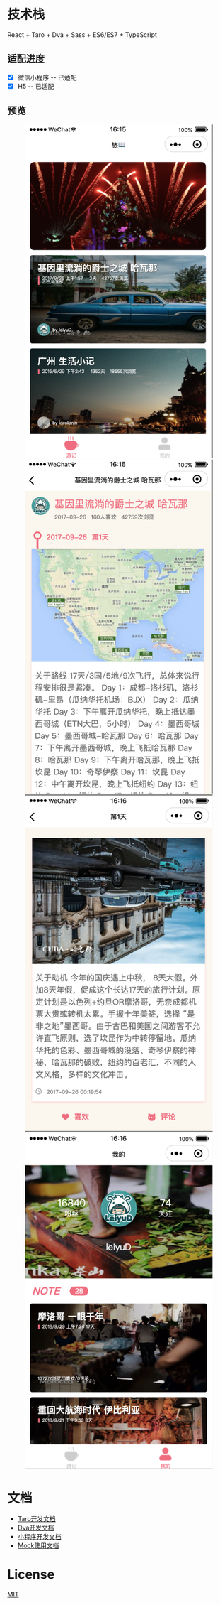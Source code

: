 # 技术栈

React + Taro + Dva + Sass + ES6/ES7 + TypeScript

## 适配进度

- [x] 微信小程序 -- 已适配
- [x] H5 -- 已适配

## 预览

<center>
<figure>

<img src='./assets/home.png'/>
<img src='./assets/tripInfo.png'/>
<img src='./assets/noteCard.png'/>
<img src='./assets/user.png'/>
</figure>
</center>

<!-- ![首页](./assets/home.png)![详情](./assets/tripInfo.png)![详情卡](./assets/noteCard.png)![我的](./assets/user.png) -->

# 文档

- [Taro开发文档](https://nervjs.github.io/taro/docs/README.html)
- [Dva开发文档](https://dvajs.com/)
- [小程序开发文档](https://mp.weixin.qq.com/debug/wxadoc/dev/)
- [Mock使用文档](https://github.com/nuysoft/Mock/wiki/Getting-Started)



# License

[MIT](LICENSE)

